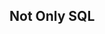 <h2 class="text-transform-none"><span class="red">N</span>ot <span class="red">O</span>nly <span class="red">SQL</span></h2>
